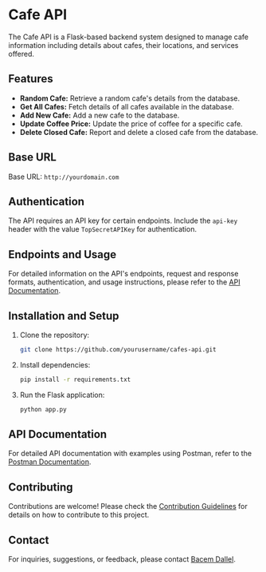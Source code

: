 # Cafe API

The Cafe API is a Flask-based backend system designed to manage cafe information including details about cafes, their locations, and services offered.

## Features

- **Random Cafe:** Retrieve a random cafe's details from the database.
- **Get All Cafes:** Fetch details of all cafes available in the database.
- **Add New Cafe:** Add a new cafe to the database.
- **Update Coffee Price:** Update the price of coffee for a specific cafe.
- **Delete Closed Cafe:** Report and delete a closed cafe from the database.

## Base URL

Base URL: `http://yourdomain.com`

## Authentication

The API requires an API key for certain endpoints. Include the `api-key` header with the value `TopSecretAPIKey` for authentication.

## Endpoints and Usage

For detailed information on the API's endpoints, request and response formats, authentication, and usage instructions, please refer to the [API Documentation](link_to_documentation.md).

## Installation and Setup

1. Clone the repository:

    ```bash
    git clone https://github.com/yourusername/cafes-api.git
    ```

2. Install dependencies:

    ```bash
    pip install -r requirements.txt
    ```

3. Run the Flask application:

    ```bash
    python app.py
    ```

## API Documentation

For detailed API documentation with examples using Postman, refer to the [Postman Documentation]([link_to_postman_documentation](https://documenter.getpostman.com/view/31833531/2s9Ykn8hEQ)).



## Contributing

Contributions are welcome! Please check the [Contribution Guidelines](CONTRIBUTING.md) for details on how to contribute to this project.


## Contact

For inquiries, suggestions, or feedback, please contact [Bacem Dallel](mailto:bacem.dallel@gmail.com).

